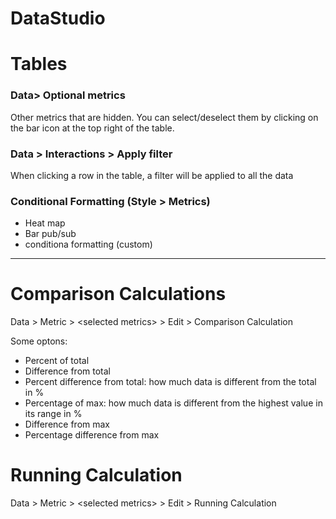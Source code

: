 # DataStudio

# Tables

### Data> Optional metrics
Other metrics that are hidden. 
You can select/deselect them by clicking on the bar icon at the top right of the table.

### Data > Interactions > Apply filter
When clicking a row in the table, a filter will be applied to all the data

### Conditional Formatting (Style > Metrics)
- Heat map
- Bar pub/sub
- conditiona formatting (custom)

---
# Comparison Calculations

Data > Metric > \<selected metrics\> > Edit > Comparison Calculation

Some optons:
- Percent of total
- Difference from total
- Percent difference from total: how much data is different from the total in %
- Percentage of max: how much data is different from the highest value in its range in %
- Difference from max
- Percentage difference from max

# Running Calculation
Data > Metric > \<selected metrics\> > Edit > Running Calculation

